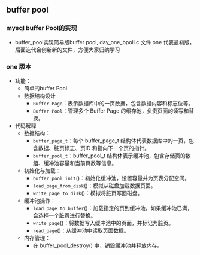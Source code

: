 ## buffer pool
### mysql buffer Pool的实现
- buffer_pool实现简易版buffer pool, day_one_bpoll.c 文件 one 代表最初版，后面迭代会创新新的文件，方便大家归纳学习

### one 版本
- 功能：
  - 简单的buffer Pool
  - 数据结构设计
     - `Buffer Page`：表示数据库中的一页数据，包含数据内容和标志位等。
     - `Buffer Pool`：管理多个 Buffer Page 的缓存池，负责页面的读写和替换。
- 代码解释
  - 数据结构：
    - `buffer_page_t`：每个 buffer_page_t 结构体代表数据库中的一页，包含数据、脏页标志、页ID 和指向下一个页的指针。
    - `buffer_pool_t`：buffer_pool_t 结构体表示缓冲池，包含存储页的数组、缓冲池容量和当前页数等信息。
  - 初始化与加载：
    - `buffer_pool_init`()：初始化缓冲池，设置容量并为页表分配空间。
    - `load_page_from_disk`()：模拟从磁盘加载数据页面。
    - `write_page_to_disk`()：模拟将脏页写回磁盘。
  - 缓冲池操作：
    - `load_page_to_buffer`()：加载指定的页到缓冲池。如果缓冲池已满，会选择一个脏页进行替换。
    - `write_page`()：将数据写入缓冲池中的页面，并标记为脏页。
    - `read_page`()：从缓冲池中读取页面数据。
  - 内存管理：
    - 在 buffer_pool_destroy() 中，销毁缓冲池并释放内存。

